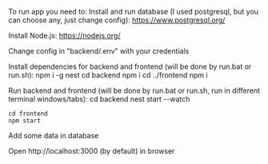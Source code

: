 To run app you need to:
  Install and run database (I used postgresql, but you can choose any, just change config):
    https://www.postgresql.org/
  
  Install Node.js:
    https://nodejs.org/
  
  Change config in "backend/.env" with your credentials

  Install dependencies for backend and frontend (will be done by run.bat or run.sh):
    npm i -g nest
    cd backend
    npm i
    cd ../frontend
    npm i

  Run backend and frontend (will be done by run.bat or run.sh, run in different terminal windows/tabs):
    cd backend
    nest start --watch

    cd frontend
    npm start

  Add some data in database

  Open http://localhost:3000 (by default) in browser
  